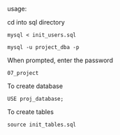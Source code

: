 usage:

cd into sql directory

```
mysql < init_users.sql
```

```
mysql -u project_dba -p
```

When prompted, enter the password

```
07_project
```

To create database

```
USE proj_database;
```

To create tables

```
source init_tables.sql
```
